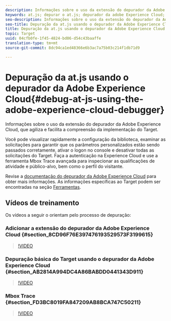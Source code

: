 ```yaml
---
description: Informações sobre o uso da extensão do depurador da Adobe Experience Cloud, que agiliza e facilita a compreensão da implementação do Target.
keywords: at.js; depurar o at.js; depurador da adobe Experience Cloud; depurador da Experience Cloud; rastreamento de mbox; realce da mbox; depurar; depuração
seo-description: Informações sobre o uso da extensão do depurador da Adobe Experience Cloud, que agiliza e facilita a compreensão da implementação do Target.
seo-title: Depuração da at.js usando o depurador da Adobe Experience Cloud
title: Depuração da at.js usando o depurador da Adobe Experience Cloud
topic: Target
uuid: 04cfb0fe-1f45-4824-bd06-d54c43baaffe
translation-type: tm+mt
source-git-commit: 8dc94ca1ed48366e6b3ac7a75b03c214f1db71d9

---
```



# Depuração da at.js usando o depurador da Adobe Experience Cloud{#debug-at-js-using-the-adobe-experience-cloud-debugger}

Informações sobre o uso da extensão do depurador da Adobe Experience Cloud, que agiliza e facilita a compreensão da implementação do Target.

Você pode visualizar rapidamente a configuração da biblioteca, examinar as solicitações para garantir que os parâmetros personalizados estão sendo passados corretamente, ativar o logon no console e desativar todas as solicitações do Target. Faça a autenticação na Experience Cloud e use a ferramenta Mbox Trace avançada para inspecionar as qualificações de atividade e público-alvo, bem como o perfil do visitante.

Revise a [documentação do depurador da Adobe Experience Cloud](https://docs.adobe.com/content/help/en/debugger/using/experience-cloud-debugger.html) para obter mais informações. As informações específicas ao Target podem ser encontradas na seção [Ferramentas](https://docs.adobe.com/content/help/en/debugger/using/tools.html).

## Vídeos de treinamento

Os vídeos a seguir o orientam pelo processo de depuração:

### Adicionar a extensão do depurador da Adobe Experience Cloud {#section_8CD96F76E397476193529573F3199615}

>[!VIDEO](https://video.tv.adobe.com/v/23114/?captions=por_br)

### Depuração básica do Target usando o depurador da Adobe Experience Cloud {#section_AB2814A994DC4A86BABDD0441343D911}

>[!VIDEO](https://video.tv.adobe.com/v/23115/?captions=por_br)

### Mbox Trace {#section_FD3BC8019FA847209AB8BCA747C50211}

>[!VIDEO](https://video.tv.adobe.com/v/23113/?captions=por_br)
